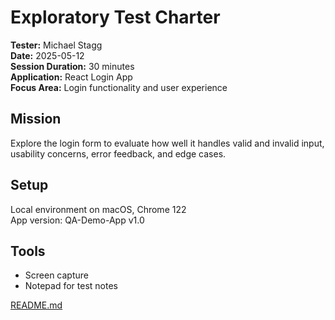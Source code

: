 # Exploratory Test Charter

**Tester:** Michael Stagg  
**Date:** 2025-05-12  
**Session Duration:** 30 minutes  
**Application:** React Login App  
**Focus Area:** Login functionality and user experience

## Mission
Explore the login form to evaluate how well it handles valid and invalid input, usability concerns, error feedback, and edge cases.

## Setup
Local environment on macOS, Chrome 122  
App version: QA-Demo-App v1.0

## Tools
- Screen capture
- Notepad for test notes

[README.md](README.md)